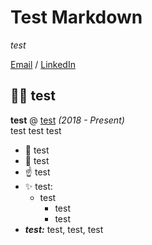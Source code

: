 # Test Markdown

_test_

[Email](mailto:test@test.com) / [LinkedIn](https://www.linkedin.com/in/test/)

## 👨‍💻 test

**test** @ [test](https://www.test.com/) _(2018 - Present)_<br>
test test test
  - 🔧 test
  - 🐛 test
  - ☝️ test
  - ✨ test:
    - test
      - test
      - test
  - **_test:_** test, test, test

